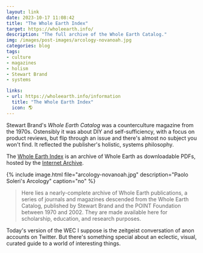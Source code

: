 ```yaml
---
layout: link
date: 2023-10-17 11:08:42
title: "The Whole Earth Index"
target: https://wholeearth.info/
description: "The full archive of the Whole Earth Catalog."
img: /images/post-images/arcology-novanoah.jpg
categories: blog
tags:
- culture
- magazines
- holism
- Stewart Brand
- systems

links:
- url: https://wholeearth.info/information
  title: "The Whole Earth Index"
  icon: 🌎
---
```


Stewart Brand's _Whole Earth Catalog_ was a counterculture magazine from the 1970s. Ostensibly it was about DIY and self-sufficiency, with a focus on product reviews, but flip through an issue and there's almost no subject you won't find. It reflected the publisher's holistic, systems philosophy.

The [Whole Earth Index](https://wholeearth.info/ "Whole Earth Index") is an archive of Whole Earth as downloadable PDFs, hosted by the [Internet Archive](https://archive.org/ "archive.org").

{% include image.html file="arcology-novanoah.jpg" description="Paolo Soleri's Arcology" caption="no" %}

> Here lies a nearly-complete archive of Whole Earth publications, a series of journals and magazines descended from the Whole Earth Catalog, published by Stewart Brand and the POINT Foundation between 1970 and 2002. They are made available here for scholarship, education, and research purposes.

Today's version of the WEC I suppose is the zeitgeist conversation of anon accounts on Twitter. But there's something special about an eclectic, visual, curated guide to a world of interesting things.
